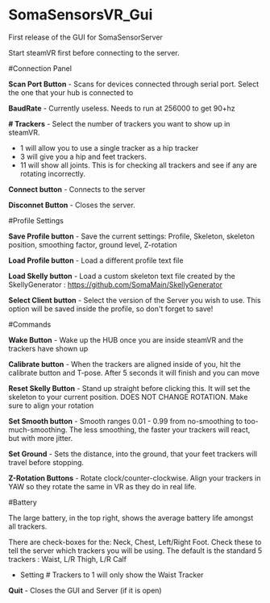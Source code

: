 # SomaSensorsVR_Gui
First release of the GUI for SomaSensorServer

Start steamVR first before connecting to the server.


#Connection Panel

**Scan Port Button** - Scans for devices connected through serial port. Select the one that your hub is connected to

**BaudRate** - Currently useless. Needs to run at 256000 to get 90+hz

**# Trackers** - Select the number of trackers you want to show up in steamVR.

  - 1 will allow you to use a single tracker as a hip tracker
  - 3 will give you a hip and feet trackers. 
  - 11 will show all joints. This is for checking all trackers and see if any are rotating incorrectly.
  
**Connect button** - Connects to the server

**Disconnet Button** - Closes the server.

#Profile Settings

**Save Profile button** - Save the current settings: Profile, Skeleton, skeleton position, smoothing factor, ground level, Z-rotation

**Load Profile button** - Load a different profile text file

**Load Skelly button** - Load a custom skeleton text file created by the SkellyGenerator : https://github.com/SomaMain/SkellyGenerator

**Select Client button** - Select the version of the Server you wish to use. This option will be saved inside the profile, so don't forget to save!

#Commands

**Wake Button** - Wake up the HUB once you are inside steamVR and the trackers have shown up

**Calibrate button** - When the trackers are aligned inside of you, hit the calibrate button and T-pose. After 5 seconds it will finish and you can move

**Reset Skelly Button** - Stand up straight before clicking this. It will set the skeleton to your current position. DOES NOT CHANGE ROTATION. Make sure to align your rotation

**Set Smooth button** - Smooth ranges 0.01 - 0.99 from no-smoothing to too-much-smoothing. The less smoothing, the faster your trackers will react, but with more jitter.

**Set Ground** - Sets the distance, into the ground, that your feet trackers will travel before stopping.

**Z-Rotation Buttons** - Rotate clock/counter-clockwise. Align your trackers in YAW so they rotate the same in VR as they do in real life.


#Battery

The large battery, in the top right, shows the average battery life amongst all trackers.

There are check-boxes for the: Neck, Chest, Left/Right Foot. Check these to tell the server which trackers you will be using. The default is the standard 5 trackers : Waist, L/R Thigh, L/R Calf

- Setting # Trackers to 1 will only show the Waist Tracker

**Quit** - Closes the GUI and Server (if it is open)
